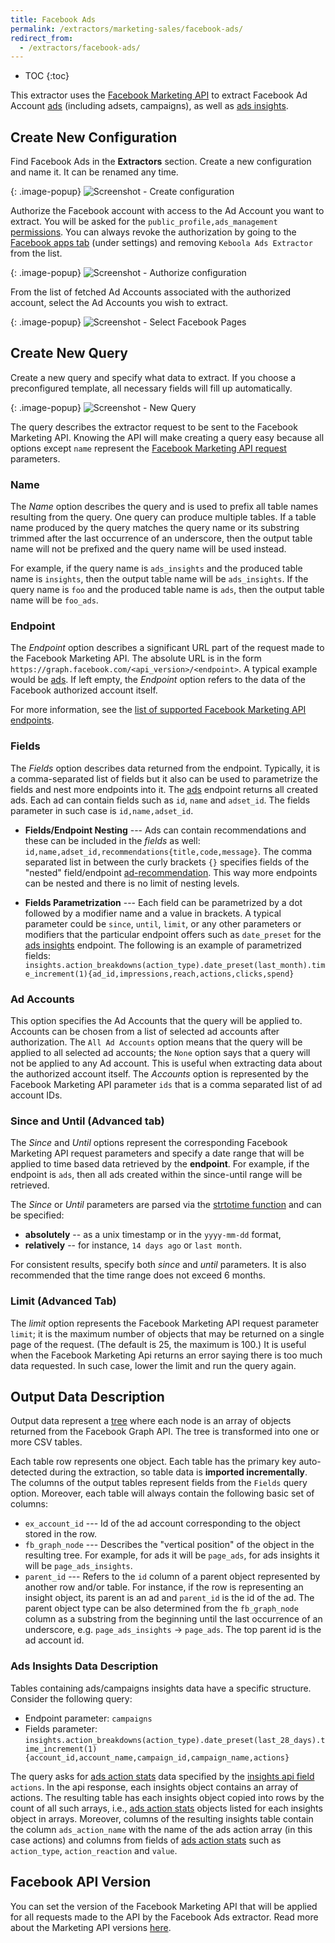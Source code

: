 ```yaml
---
title: Facebook Ads
permalink: /extractors/marketing-sales/facebook-ads/
redirect_from:
  - /extractors/facebook-ads/
---
```


* TOC
{:toc}

This extractor uses the [Facebook Marketing API](https://developers.facebook.com/docs/marketing-api/reference/v2.8) to 
extract Facebook Ad Account [ads](https://developers.facebook.com/docs/marketing-api/reference/adgroup) 
(including adsets, campaigns), as well as [ads insights](https://developers.facebook.com/docs/marketing-api/reference/adgroup/insights/).

## Create New Configuration
Find Facebook Ads in the **Extractors** section. Create a new configuration and name it. It can be renamed any time.

{: .image-popup}
![Screenshot - Create configuration](/extractors/facebook-ads/createconfig.png)

Authorize the Facebook account with access to the Ad Account you want to extract. 
You will be asked for the `public_profile,ads_management` [permissions](https://developers.facebook.com/docs/facebook-login/permissions). 
You can always revoke the authorization by going to the
[Facebook apps tab](https://www.facebook.com/settings?tab=applications) (under settings) and removing
`Keboola Ads Extractor` from the list.


{: .image-popup}
![Screenshot - Authorize configuration](/extractors/facebook-ads/authorizefb.png)

From the list of fetched Ad Accounts associated with the authorized account, select the Ad Accounts 
you wish to extract.

{: .image-popup}
![Screenshot - Select Facebook Pages](/extractors/facebook-ads/selectadaccounts.png)

## Create New Query
Create a new query and specify what data to extract. If you choose a preconfigured template, 
all necessary fields will fill up automatically.

{: .image-popup}
![Screenshot - New Query](/extractors/facebook-ads/newquery.png)

The query describes the extractor request to be sent to the Facebook Marketing API. Knowing the API will 
make creating a query easy because all options except `name` represent the [Facebook Marketing API 
request](https://developers.facebook.com/docs/graph-api/using-graph-api) parameters.

### Name
The *Name* option describes the query and is used to prefix all table names resulting from the query.
One query can produce multiple tables. If a table name produced by the query matches the query name or its substring trimmed after the last occurrence of an underscore, then the output table name will not be prefixed and the query name will be used instead. 

For example, if the query name is `ads_insights` and the produced table name is `insights`, then the 
output table name will be `ads_insights`. If the query name is `foo` and the produced table name is 
`ads`, then the output table name will be `foo_ads`.

### Endpoint
The *Endpoint* option describes a significant URL part of the request made to the Facebook Marketing API. 
The absolute URL is in the form `https://graph.facebook.com/<api_version>/<endpoint>`. 
A typical example would be [ads](https://developers.facebook.com/docs/marketing-api/reference/adgroup). 
If left empty, the *Endpoint* option refers to the data of the Facebook authorized account itself.

For more information, see the [list of supported Facebook Marketing API endpoints](https://developers.facebook.com/docs/marketing-api/reference/v2.8). 


### Fields
The *Fields* option describes data returned from the endpoint. Typically, it is a comma-separated list of 
fields but it also can be used to parametrize the fields and nest more endpoints into it. 
The [ads](https://developers.facebook.com/docs/marketing-api/reference/adgroup) endpoint returns all 
created ads. Each ad can contain fields such as `id`, `name` and `adset_id`. The fields parameter in such 
case is `id,name,adset_id`.

- **Fields/Endpoint Nesting** ---
    Ads can contain recommendations and these can be included in the *fields* as well: `id,name,adset_id,recommendations{title,code,message}`. The comma separated list
    in between the curly brackets `{}` specifies fields of the "nested" field/endpoint
    [ad-recommendation](https://developers.facebook.com/docs/marketing-api/reference/ad-recommendation/). This way more endpoints can be nested and there is no limit of nesting levels.

- **Fields Parametrization** ---
    Each field can be parametrized by a dot followed by a modifier name and a value in brackets. 
    A typical parameter could be `since`, `until`, `limit`, or any other parameters or modifiers that the particular endpoint offers such as `date_preset` for the [ads insights](https://developers.facebook.com/docs/marketing-api/reference/adgroup/insights/) endpoint.
    The following is an example of parametrized fields: 	`insights.action_breakdowns(action_type).date_preset(last_month).time_increment(1){ad_id,impressions,reach,actions,clicks,spend}`

### Ad Accounts
This option specifies the Ad Accounts that the query will be applied to. Accounts can be chosen from a 
list of selected ad accounts after authorization. The `All Ad Accounts` option means that the query will 
be applied to all selected ad accounts; the `None` option says that a query will not be applied to any Ad
account. This is useful when extracting data about the authorized account itself. The *Accounts* option 
is represented by the Facebook Marketing API parameter `ids` that is a comma separated list of ad account IDs.

### Since and Until (Advanced tab)
The *Since* and *Until* options represent the corresponding Facebook Marketing API request parameters and 
specify a date range that will be applied to time based data retrieved by the **endpoint**. For example, 
if the endpoint is `ads`, then all ads created within the since-until range will be retrieved.

The *Since* or *Until* parameters are parsed via the [strtotime function](http://php.net/manual/en/function.strtotime.php) 
and can be specified:

- **absolutely** -- as a unix timestamp or in the `yyyy-mm-dd` format,
- **relatively** -- for instance, `14 days ago` or `last month`.

For consistent results, specify both *since* and *until* parameters. It is also recommended that the time 
range does not exceed 6 months.

### Limit (Advanced Tab)
The *limit* option represents the Facebook Marketing API request parameter `limit`; it is the maximum 
number of objects that may be returned on a single page of the request. (The default is 25, the maximum 
is 100.) It is useful when the Facebook Marketing Api returns an error saying there is too much data 
requested. In such case, lower the limit and run the query again.

## Output Data Description
Output data represent a [tree](https://en.wikipedia.org/wiki/Tree_(graph_theory)) where each node is an 
array of objects returned from the Facebook Graph API. The tree is transformed into one or more CSV 
tables. 

Each table row represents one object. Each table has the primary key auto-detected during the 
extraction, so table data is **imported incrementally**. The columns of the output tables represent 
fields from the `Fields` query option. Moreover, each table will always contain the following basic set 
of columns:

- `ex_account_id` --- Id of the ad account corresponding to the object stored in the row.
- `fb_graph_node` --- Describes the "vertical position" of the object in the resulting tree. For example, for ads it will be `page_ads`, for ads insights it will be `page_ads_insights`.
- `parent_id` ---  Refers to the `id` column of a parent object represented by another row and/or 
table. For instance, if the row is representing an insight object, its parent is an ad and `parent_id` 
is the id of the ad. The parent object type can be also determined from the `fb_graph_node` column as a 
substring from the beginning until the last occurrence of an underscore, e.g. `page_ads_insights` -> 
`page_ads`. The top parent id is the ad account id.

### Ads Insights Data Description
Tables containing ads/campaigns insights data have a specific structure. Consider the following query:

- Endpoint parameter: `campaigns`
- Fields parameter: `insights.action_breakdowns(action_type).date_preset(last_28_days).time_increment(1){account_id,account_name,campaign_id,campaign_name,actions}`

 The query asks for [ads action stats](https://developers.facebook.com/docs/marketing-api/reference/ads-action-stats/) data specified by the 
 [insights api field](https://developers.facebook.com/docs/marketing-api/reference/ads-action-stats/) 
 `actions`. In the api response, each insights object contains an array of actions. The resulting table 
 has each insights object copied into rows by the count of all such arrays, i.e., [ads action stats](https://developers.facebook.com/docs/marketing-api/reference/ads-action-stats/) 
 objects listed for each insights object in arrays. Moreover, columns of the resulting insights table 
 contain the column `ads_action_name` with the name of the ads action array (in this case actions) and 
 columns from fields of [ads action stats](https://developers.facebook.com/docs/marketing-api/reference/ads-action-stats/) 
 such as `action_type`, `action_reaction` and `value`.

## Facebook API Version
You can set the version of the Facebook Marketing API that will be applied for all requests made to the 
API by the Facebook Ads extractor. Read more about the Marketing API versions 
[here](https://developers.facebook.com/docs/marketing-api/versions).
